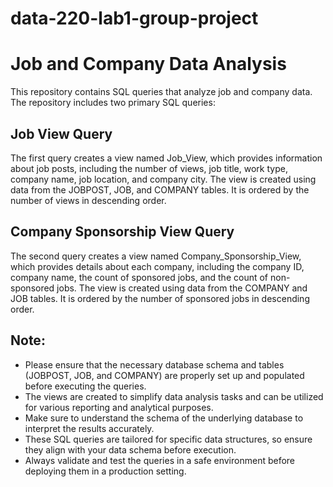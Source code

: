 # data-220-lab1-group-project
# Job and Company Data Analysis

This repository contains SQL queries that analyze job and company data. The repository includes two primary SQL queries:

## Job View Query

The first query creates a view named Job_View, which provides information about job posts, including the number of views, job title, work type, company name, job location, and company city. The view is created using data from the JOBPOST, JOB, and COMPANY tables. It is ordered by the number of views in descending order.

## Company Sponsorship View Query

The second query creates a view named Company_Sponsorship_View, which provides details about each company, including the company ID, company name, the count of sponsored jobs, and the count of non-sponsored jobs. The view is created using data from the COMPANY and JOB tables. It is ordered by the number of sponsored jobs in descending order.

## Note:

- Please ensure that the necessary database schema and tables (JOBPOST, JOB, and COMPANY) are properly set up and populated before executing the queries.
- The views are created to simplify data analysis tasks and can be utilized for various reporting and analytical purposes.
- Make sure to understand the schema of the underlying database to interpret the results accurately.
- These SQL queries are tailored for specific data structures, so ensure they align with your data schema before execution.
- Always validate and test the queries in a safe environment before deploying them in a production setting.



